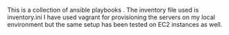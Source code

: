 This is a collection of ansible playbooks .
The inventory file used is inventory.ini
I have used vagrant for provisioning the servers on my local environment but the same setup has been tested on EC2 instances as well.

